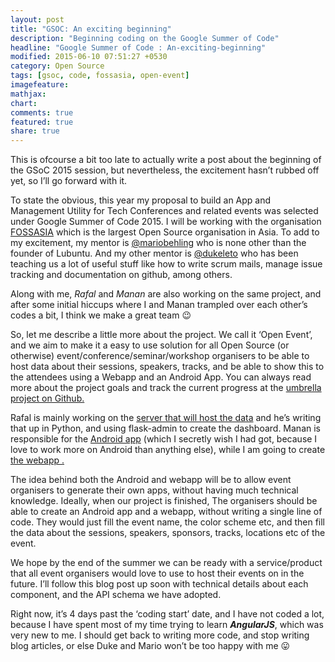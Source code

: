 ```yaml
---
layout: post
title: "GSOC: An exciting beginning"
description: "Beginning coding on the Google Summer of Code"
headline: "Google Summer of Code : An-exciting-beginning"
modified: 2015-06-10 07:51:27 +0530
category: Open Source
tags: [gsoc, code, fossasia, open-event]
imagefeature: 
mathjax: 
chart: 
comments: true
featured: true
share: true
---
```

This is ofcourse a bit too late to actually write a post about the beginning of the GSoC 2015 session, but nevertheless, the excitement hasn’t rubbed off yet, so I’ll go forward with it.

To state the obvious, this year my proposal to build an App and Management Utility for Tech Conferences and related events was selected under Google Summer of Code 2015. I will be working with the organisation [FOSSASIA](http://fossasia.org) which is the largest Open Source organisation in Asia. To add to my excitement, my mentor is [@mariobehling](http://twitter.com/mariobehling) who is none other than the founder of Lubuntu. And my other mentor is [@dukeleto](http://twitter.com/dukeleto) who has been teaching us a lot of useful stuff like how to write scrum mails, manage issue tracking and documentation on github, among others.

Along with me, *Rafal* and *Manan* are also working on the same project, and after some initial hiccups where I and Manan trampled over each other’s codes a bit, I think we make a great team 😉

So, let me describe a little more about the project. We call it ‘Open Event’, and we aim to make it a easy to use solution for all Open Source (or otherwise) event/conference/seminar/workshop organisers to be able to host data about their sessions, speakers, tracks, and be able to show this to the attendees using a Webapp and an Android App. You can always read more about the project goals and track the current progress at the [umbrella project on Github.](https://github.com/fossasia/open-event)

Rafal is mainly working on the [server that will host the data](https://github.com/fossasia/open-event-orga-server) and he’s writing that up in Python, and using flask-admin to create the dashboard. Manan is responsible for the [Android app](https://github.com/fossasia/open-event-android) (which I secretly wish I had got, because I love to work more on Android than anything else), while I am going to create [the webapp .](https://github.com/fossasia/open-event-webapp)

The idea behind both the Android and webapp will be to allow event organisers to generate their own apps, without having much technical knowledge. Ideally, when our project is finished, The organisers should be able to create an Android app and a webapp, without writing a single line of code. They would just fill the event name, the color scheme etc, and then fill the data about the sessions, speakers, sponsors, tracks, locations etc of the event.

We hope by the end of the summer we can be ready with a service/product that all event organisers would love to use to host their events on in the future. I’ll follow this blog post up soon with technical details about each component, and the API schema we have adopted.

Right now, it’s 4 days past the ‘coding start’ date, and I have not coded a lot, because I have spent most of my time trying to learn ***AngularJS***, which was very new to me. I should get back to writing more code, and stop writing blog articles, or else Duke and Mario won’t be too happy with me 😛
